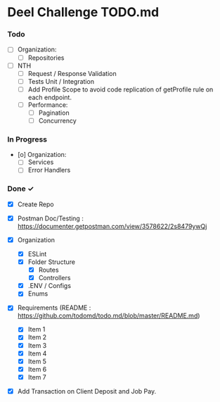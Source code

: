 # Deel Challenge TODO.md

### Todo
- [ ] Organization:
    - [ ] Repositories

- [ ] NTH
    - [ ] Request / Response Validation
    - [ ] Tests Unit / Integration
    - [ ] Add Profile Scope to avoid code replication of getProfile rule on each endpoint.
    - [ ] Performance:
        - [ ] Pagination
        - [ ] Concurrency

### In Progress
- [o] Organization:
    - [ ] Services
    - [ ] Error Handlers

### Done ✓

- [x] Create Repo 
- [x] Postman Doc/Testing : https://documenter.getpostman.com/view/3578622/2s8479ywQj
- [X] Organization
    - [x] ESLint
    - [x] Folder Structure
        - [X] Routes
        - [X] Controllers
    - [x] .ENV / Configs
    - [x] Enums
- [x] Requirements (README : https://github.com/todomd/todo.md/blob/master/README.md)
    - [x] Item 1 
    - [x] Item 2 
    - [x] Item 3 
    - [x] Item 4 
    - [x] Item 5 
    - [x] Item 6 
    - [x] Item 7
- [x] Add Transaction on Client Deposit and Job Pay.

